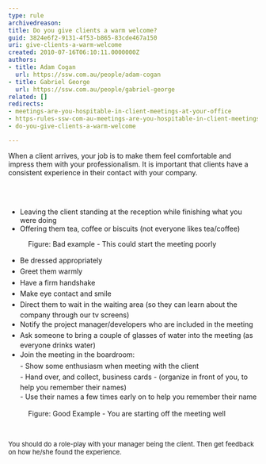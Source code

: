 ```yaml
---
type: rule
archivedreason: 
title: Do you give clients a warm welcome?
guid: 3824e6f2-9131-4f53-b865-83cde467a150
uri: give-clients-a-warm-welcome
created: 2010-07-16T06:10:11.0000000Z
authors:
- title: Adam Cogan
  url: https://ssw.com.au/people/adam-cogan
- title: Gabriel George
  url: https://ssw.com.au/people/gabriel-george
related: []
redirects:
- meetings-are-you-hospitable-in-client-meetings-at-your-office
- https-rules-ssw-com-au-meetings-are-you-hospitable-in-client-meetings-at-your-office
- do-you-give-clients-a-warm-welcome

---
```



<p>​​When a client arrives, your job is to make them feel comfortable and impress them with your professionalism. It is important that clients have a consistent experience in their contact with your company.<br></p>
<br><excerpt class='endintro'></excerpt><br>
<div class="greyBox"><ul><li>Leaving the client standing at the reception while finishing what you were doing<br></li><li>Offering them tea, coffee or biscuits (not everyone likes tea/coffee)</li></ul></div><dd class="ssw15-rteElement-FigureBad"> Figure&#58; Bad example - This could start the meeting poorly </dd><div class="greyBox"><ul><li><span style="line-height&#58;1.6;">Be dressed appropriately</span><br></li><li><span style="line-height&#58;1.6;">Greet them warmly</span><br></li><li><span style="line-height&#58;1.6;">Have a firm handshake</span><br></li><li><span style="line-height&#58;1.6;">Make eye contact and smile</span><br></li><li><span style="line-height&#58;1.6;">Direct them to wait in the waiting area (so they can learn about the company through our tv screens)</span><br></li><li><span style="line-height&#58;1.6;">Notify the project manager/developers who are included in the meeting</span><br></li><li><span style="line-height&#58;1.6;">Ask someone to bring a couple of glasses of water into the meeting (as everyone drinks water)&#160;</span></li><li><span style="line-height&#58;1.6;">Join the meeting in the boardroom&#58;<br></span><span style="line-height&#58;1.6;background-color&#58;initial;">- Show some enthusiasm when meeting with the client<br></span><span style="line-height&#58;1.6;background-color&#58;initial;">- Hand over, and collect, business cards - (organize in front of you, to help you remember their names)<br></span><span style="line-height&#58;1.6;background-color&#58;initial;">- Use their names a few times early on to help you remember their name </span></li></ul></div><dd class="ssw15-rteElement-FigureGood"> Figure&#58; Good Example - You are starting off the meeting well​<br></dd><p class="ssw15-rteElement-P">​​​<br></p><p class="ssw15-rteElement-GreyBox"><span style="font-size&#58;13px;">​</span><span style="font-size&#58;13px;">​​​​​</span><span style="font-size&#58;13px;">You should do a role-play with your manager being the client. Then get feedback on how he/she found the experience.&#160;</span><br></p>


